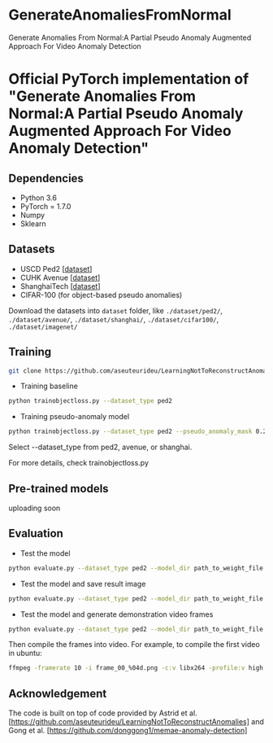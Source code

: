 # GenerateAnomaliesFromNormal
Generate Anomalies From Normal:A Partial Pseudo Anomaly Augmented Approach For Video Anomaly Detection

# Official PyTorch implementation of "Generate Anomalies From Normal:A Partial Pseudo Anomaly Augmented Approach For Video Anomaly Detection"

## Dependencies
* Python 3.6
* PyTorch = 1.7.0 
* Numpy
* Sklearn

## Datasets
* USCD Ped2 [[dataset](https://drive.google.com/file/d/1w1yNBVonKDAp8uxw3idQkUr-a9Gj8yu1/view?usp=sharing)]
* CUHK Avenue [[dataset](https://drive.google.com/file/d/1q3NBWICMfBPHWQexceKfNZBgUoKzHL-i/view?usp=sharing)]
* ShanghaiTech [[dataset](https://drive.google.com/file/d/1rE1AM11GARgGKf4tXb2fSqhn_sX46WKn/view?usp=sharing)]
* CIFAR-100 (for object-based pseudo anomalies)

Download the datasets into ``dataset`` folder, like ``./dataset/ped2/``, ``./dataset/avenue/``, ``./dataset/shanghai/``, ``./dataset/cifar100/``, ``./dataset/imagenet/``

## Training
```bash
git clone https://github.com/aseuteurideu/LearningNotToReconstructAnomalies](https://github.com/OctCjy/GenerateAnomaliesFromNormal
```

* Training baseline
```bash
python trainobjectloss.py --dataset_type ped2
```

* Training pseudo-anomaly model
```bash
python trainobjectloss.py --dataset_type ped2 --pseudo_anomaly_mask 0.2 --object_loss_weight 0.5 
```

Select --dataset_type from ped2, avenue, or shanghai.

For more details, check trainobjectloss.py


## Pre-trained models

uploading soon

## Evaluation
* Test the model
```bash
python evaluate.py --dataset_type ped2 --model_dir path_to_weight_file.pth
```
* Test the model and save result image
```bash
python evaluate.py --dataset_type ped2 --model_dir path_to_weight_file.pth --img_dir folder_path_to_save_image_results
```
* Test the model and generate demonstration video frames
```bash
python evaluate.py --dataset_type ped2 --model_dir path_to_weight_file.pth --vid_dir folder_path_to_save_video_results
```
Then compile the frames into video. For example, to compile the first video in ubuntu:
```bash
ffmpeg -framerate 10 -i frame_00_%04d.png -c:v libx264 -profile:v high -crf 20 -pix_fmt yuv420p video_00.mp4
```


## Acknowledgement
The code is built on top of code provided by Astrid et al. [https://github.com/aseuteurideu/LearningNotToReconstructAnomalies] and Gong et al. [https://github.com/donggong1/memae-anomaly-detection]
